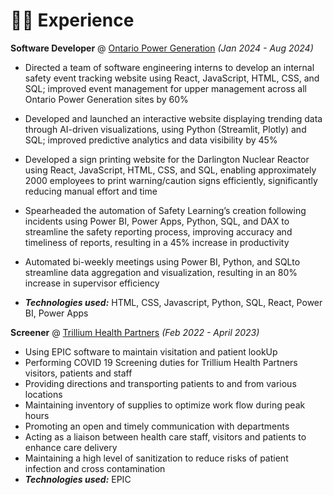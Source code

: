 # 👨‍💻 Experience

**Software Developer** @ [Ontario Power Generation](https://www.opg.com/) _(Jan 2024 - Aug 2024)_

- Directed a team of software engineering interns to develop an internal safety event tracking website using React,
JavaScript, HTML, CSS, and SQL; improved event management for upper management across all Ontario Power
Generation sites by 60%

- Developed and launched an interactive website displaying trending data through AI-driven visualizations, using
Python (Streamlit, Plotly) and SQL; improved predictive analytics and data visibility by 45%

- Developed a sign printing website for the Darlington Nuclear Reactor using React, JavaScript, HTML, CSS,
and SQL, enabling approximately 2000 employees to print warning/caution signs efficiently, significantly reducing manual
effort and time

- Spearheaded the automation of Safety Learning’s creation following incidents using Power BI, Power Apps,
Python, SQL, and DAX to streamline the safety reporting process, improving accuracy and timeliness of reports, resulting in a 45% increase in productivity

- Automated bi-weekly meetings using Power BI, Python, and SQLto streamline data aggregation and
visualization, resulting in an 80% increase in supervisor efficiency
- _**Technologies used:**_ HTML, CSS, Javascript, Python, SQL, React, Power BI, Power Apps

**Screener** @ [Trillium Health Partners](https://www.thp.ca/Pages/Home.aspx) _(Feb 2022 - April 2023)_

- Using EPIC software to maintain visitation and patient lookUp
- Performing COVID 19 Screening duties for Trillium Health Partners visitors, patients and staff
- Providing directions and transporting patients to and from various locations
- Maintaining inventory of supplies to optimize work flow during peak hours
- Promoting an open and timely communication with departments
- Acting as a liaison between health care staff, visitors and patients to enhance care delivery
- Maintaining a high level of sanitization to reduce risks of patient infection and cross contamination
- _**Technologies used:**_ EPIC
&nbsp;
